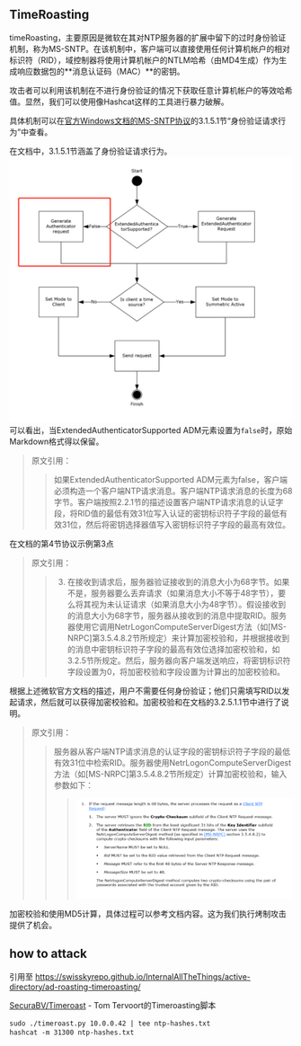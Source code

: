 ## TimeRoasting

timeRoasting，主要原因是微软在其对NTP服务器的扩展中留下的过时身份验证机制，称为MS-SNTP。在该机制中，客户端可以直接使用任何计算机帐户的相对标识符（RID），域控制器将使用计算机帐户的NTLM哈希（由MD4生成）作为生成响应数据包的**消息认证码（MAC）**的密钥。

攻击者可以利用该机制在不进行身份验证的情况下获取任意计算机帐户的等效哈希值。显然，我们可以使用像Hashcat这样的工具进行暴力破解。

具体机制可以在[官方Windows文档的MS-SNTP协议](https://winprotocoldoc.z19.web.core.windows.net/MS-SNTP/%5bMS-SNTP%5d.pdf)的3.1.5.1节“身份验证请求行为”中查看。

在文档中，3.1.5.1节涵盖了身份验证请求行为。
![](../../images/Pasted%20image%2020250709114508.png)
可以看出，当ExtendedAuthenticatorSupported ADM元素设置为`false`时，原始Markdown格式得以保留。

>原文引用：
>>如果ExtendedAuthenticatorSupported ADM元素为false，客户端必须构造一个客户端NTP请求消息。客户端NTP请求消息的长度为68字节。客户端按照2.2.1节的描述设置客户端NTP请求消息的认证字段，将RID值的最低有效31位写入认证的密钥标识符子字段的最低有效31位，然后将密钥选择器值写入密钥标识符子字段的最高有效位。

在文档的第4节协议示例第3点

>原文引用：
>>3. 在接收到请求后，服务器验证接收到的消息大小为68字节。如果不是，服务器要么丢弃请求（如果消息大小不等于48字节），要么将其视为未认证请求（如果消息大小为48字节）。假设接收到的消息大小为68字节，服务器从接收到的消息中提取RID。服务器使用它调用NetrLogonComputeServerDigest方法（如[MS-NRPC]第3.5.4.8.2节所规定）来计算加密校验和，并根据接收到的消息中密钥标识符子字段的最高有效位选择加密校验和，如3.2.5节所规定。然后，服务器向客户端发送响应，将密钥标识符字段设置为0，将加密校验和字段设置为计算出的加密校验和。

根据上述微软官方文档的描述，用户不需要任何身份验证；他们只需填写RID以发起请求，然后就可以获得加密校验和。加密校验和在文档的3.2.5.1.1节中进行了说明。

>原文引用：
>>服务器从客户端NTP请求消息的认证字段的密钥标识符子字段的最低有效31位中检索RID。服务器使用NetrLogonComputeServerDigest方法（如[MS-NRPC]第3.5.4.8.2节所规定）计算加密校验和，输入参数如下：
>>>![](../../images/Pasted%20image%2020250709115757.png)

加密校验和使用MD5计算，具体过程可以参考文档内容。这为我们执行烤制攻击提供了机会。

## how to attack

引用至 https://swisskyrepo.github.io/InternalAllTheThings/active-directory/ad-roasting-timeroasting/

[SecuraBV/Timeroast](https://github.com/SecuraBV/Timeroast) - Tom Tervoort的Timeroasting脚本
```
sudo ./timeroast.py 10.0.0.42 | tee ntp-hashes.txt
hashcat -m 31300 ntp-hashes.txt
